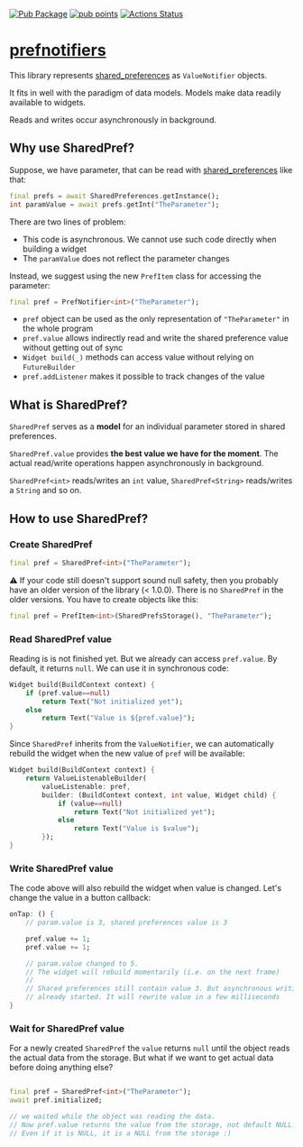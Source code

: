 [![Pub Package](https://img.shields.io/pub/v/prefnotifiers.svg)](https://pub.dev/packages/prefnotifiers)
[![pub points](https://badges.bar/prefnotifiers/pub%20points)](https://pub.dev/packages/prefnotifiers/score)
[![Actions Status](https://github.com/rtmigo/prefnotifiers.flutter/workflows/ci%20test/badge.svg?branch=master)](https://github.com/rtmigo/prefnotifiers.flutter/actions)

# [prefnotifiers](https://github.com/rtmigo/prefnotifiers)

This library represents [shared_preferences](https://pub.dev/packages/shared_preferences) as `ValueNotifier` objects.

It fits in well with the paradigm of data models. Models make data readily available to widgets.

Reads and writes occur asynchronously in background.

## Why use SharedPref?

Suppose, we have parameter, that can be read with [shared_preferences](https://pub.dev/packages/shared_preferences) like that:

``` dart
final prefs = await SharedPreferences.getInstance();
int paramValue = await prefs.getInt("TheParameter");
```

There are two lines of problem:

- This code is asynchronous. We cannot use such code directly when building a widget
- The `paramValue` does not reflect the parameter changes

Instead, we suggest using the new `PrefItem` class for accessing the parameter:

``` dart
final pref = PrefNotifier<int>("TheParameter");
```

- `pref` object can be used as the only representation of `"TheParameter"` in the whole program
- `pref.value` allows indirectly read and write the shared preference value without getting out of sync
- `Widget build(_)` methods can access value without relying on `FutureBuilder`
- `pref.addListener` makes it possible to track changes of the value

## What is SharedPref?

`SharedPref` serves as a **model** for an individual parameter stored in shared preferences.

`SharedPref.value` provides **the best value we have for the moment**. The actual read/write operations happen asynchronously in background.

`SharedPref<int>` reads/writes an `int` value, `SharedPref<String>` reads/writes a `String` and so on.

## How to use SharedPref?

### Create SharedPref

``` dart
final pref = SharedPref<int>("TheParameter");
```

:warning: If your code still doesn't support sound null safety, then you probably
have an older version of the library (< 1.0.0). There is no `SharedPref` in the older 
versions. You have to create objects like this:

``` dart
final pref = PrefItem<int>(SharedPrefsStorage(), "TheParameter");
```

### Read SharedPref value

Reading is is not finished yet. But we already can access `pref.value`. By default, it returns `null`.
We can use it in synchronous code:

``` dart
Widget build(BuildContext context) {
    if (pref.value==null)
        return Text("Not initialized yet");
    else
        return Text("Value is ${pref.value}");
}
```

Since `SharedPref` inherits from the `ValueNotifier`, we can automatically 
rebuild the widget when the new value of `pref` will be available:

``` dart
Widget build(BuildContext context) {
    return ValueListenableBuilder(
        valueListenable: pref,
        builder: (BuildContext context, int value, Widget child) {
            if (value==null)
                return Text("Not initialized yet");
            else
                return Text("Value is $value");
        });
}
```

### Write SharedPref value

The code above will also rebuild the widget when value is changed. Let's change the value in a button callback:

``` dart
onTap: () {
    // param.value is 3, shared preferences value is 3

    pref.value += 1;
    pref.value += 1;

    // param.value changed to 5.
    // The widget will rebuild momentarily (i.e. on the next frame)
    //
    // Shared preferences still contain value 3. But asynchronous writing
    // already started. It will rewrite value in a few milliseconds
}
```

### Wait for SharedPref value

For a newly created `SharedPref` the `value` returns `null` until the object reads the actual data from the storage.
But what if we want to get actual data before doing anything else?

``` dart

final pref = SharedPref<int>("TheParameter");
await pref.initialized;

// we waited while the object was reading the data.
// Now pref.value returns the value from the storage, not default NULL.
// Even if it is NULL, it is a NULL from the storage :)

```

